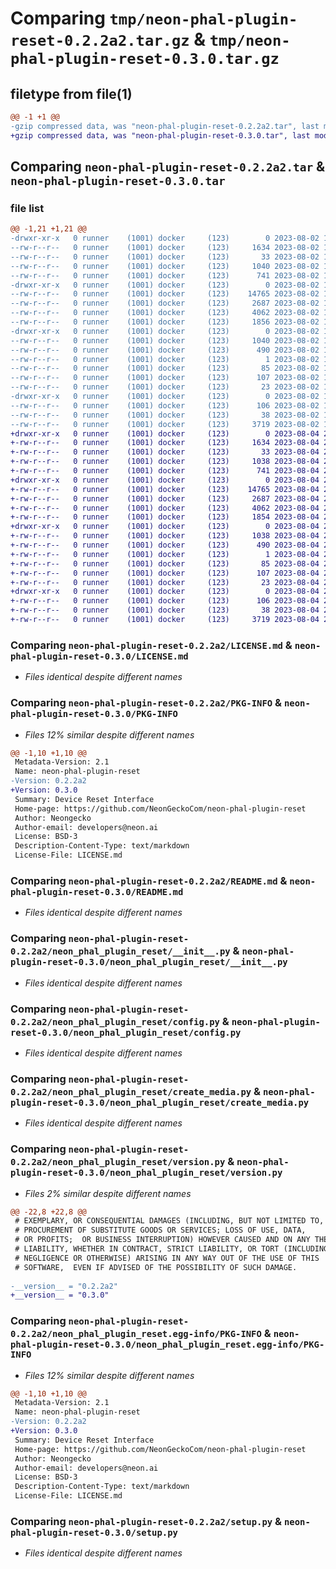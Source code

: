 # Comparing `tmp/neon-phal-plugin-reset-0.2.2a2.tar.gz` & `tmp/neon-phal-plugin-reset-0.3.0.tar.gz`

## filetype from file(1)

```diff
@@ -1 +1 @@
-gzip compressed data, was "neon-phal-plugin-reset-0.2.2a2.tar", last modified: Wed Aug  2 18:39:31 2023, max compression
+gzip compressed data, was "neon-phal-plugin-reset-0.3.0.tar", last modified: Fri Aug  4 23:05:06 2023, max compression
```

## Comparing `neon-phal-plugin-reset-0.2.2a2.tar` & `neon-phal-plugin-reset-0.3.0.tar`

### file list

```diff
@@ -1,21 +1,21 @@
-drwxr-xr-x   0 runner    (1001) docker     (123)        0 2023-08-02 18:39:31.078090 neon-phal-plugin-reset-0.2.2a2/
--rw-r--r--   0 runner    (1001) docker     (123)     1634 2023-08-02 18:39:27.000000 neon-phal-plugin-reset-0.2.2a2/LICENSE.md
--rw-r--r--   0 runner    (1001) docker     (123)       33 2023-08-02 18:39:27.000000 neon-phal-plugin-reset-0.2.2a2/MANIFEST.in
--rw-r--r--   0 runner    (1001) docker     (123)     1040 2023-08-02 18:39:31.078090 neon-phal-plugin-reset-0.2.2a2/PKG-INFO
--rw-r--r--   0 runner    (1001) docker     (123)      741 2023-08-02 18:39:27.000000 neon-phal-plugin-reset-0.2.2a2/README.md
-drwxr-xr-x   0 runner    (1001) docker     (123)        0 2023-08-02 18:39:31.074089 neon-phal-plugin-reset-0.2.2a2/neon_phal_plugin_reset/
--rw-r--r--   0 runner    (1001) docker     (123)    14765 2023-08-02 18:39:27.000000 neon-phal-plugin-reset-0.2.2a2/neon_phal_plugin_reset/__init__.py
--rw-r--r--   0 runner    (1001) docker     (123)     2687 2023-08-02 18:39:27.000000 neon-phal-plugin-reset-0.2.2a2/neon_phal_plugin_reset/config.py
--rw-r--r--   0 runner    (1001) docker     (123)     4062 2023-08-02 18:39:27.000000 neon-phal-plugin-reset-0.2.2a2/neon_phal_plugin_reset/create_media.py
--rw-r--r--   0 runner    (1001) docker     (123)     1856 2023-08-02 18:39:27.000000 neon-phal-plugin-reset-0.2.2a2/neon_phal_plugin_reset/version.py
-drwxr-xr-x   0 runner    (1001) docker     (123)        0 2023-08-02 18:39:31.078090 neon-phal-plugin-reset-0.2.2a2/neon_phal_plugin_reset.egg-info/
--rw-r--r--   0 runner    (1001) docker     (123)     1040 2023-08-02 18:39:31.000000 neon-phal-plugin-reset-0.2.2a2/neon_phal_plugin_reset.egg-info/PKG-INFO
--rw-r--r--   0 runner    (1001) docker     (123)      490 2023-08-02 18:39:31.000000 neon-phal-plugin-reset-0.2.2a2/neon_phal_plugin_reset.egg-info/SOURCES.txt
--rw-r--r--   0 runner    (1001) docker     (123)        1 2023-08-02 18:39:31.000000 neon-phal-plugin-reset-0.2.2a2/neon_phal_plugin_reset.egg-info/dependency_links.txt
--rw-r--r--   0 runner    (1001) docker     (123)       85 2023-08-02 18:39:31.000000 neon-phal-plugin-reset-0.2.2a2/neon_phal_plugin_reset.egg-info/entry_points.txt
--rw-r--r--   0 runner    (1001) docker     (123)      107 2023-08-02 18:39:31.000000 neon-phal-plugin-reset-0.2.2a2/neon_phal_plugin_reset.egg-info/requires.txt
--rw-r--r--   0 runner    (1001) docker     (123)       23 2023-08-02 18:39:31.000000 neon-phal-plugin-reset-0.2.2a2/neon_phal_plugin_reset.egg-info/top_level.txt
-drwxr-xr-x   0 runner    (1001) docker     (123)        0 2023-08-02 18:39:31.078090 neon-phal-plugin-reset-0.2.2a2/requirements/
--rw-r--r--   0 runner    (1001) docker     (123)      106 2023-08-02 18:39:27.000000 neon-phal-plugin-reset-0.2.2a2/requirements/requirements.txt
--rw-r--r--   0 runner    (1001) docker     (123)       38 2023-08-02 18:39:31.078090 neon-phal-plugin-reset-0.2.2a2/setup.cfg
--rw-r--r--   0 runner    (1001) docker     (123)     3719 2023-08-02 18:39:27.000000 neon-phal-plugin-reset-0.2.2a2/setup.py
+drwxr-xr-x   0 runner    (1001) docker     (123)        0 2023-08-04 23:05:06.357210 neon-phal-plugin-reset-0.3.0/
+-rw-r--r--   0 runner    (1001) docker     (123)     1634 2023-08-04 23:04:58.000000 neon-phal-plugin-reset-0.3.0/LICENSE.md
+-rw-r--r--   0 runner    (1001) docker     (123)       33 2023-08-04 23:04:58.000000 neon-phal-plugin-reset-0.3.0/MANIFEST.in
+-rw-r--r--   0 runner    (1001) docker     (123)     1038 2023-08-04 23:05:06.357210 neon-phal-plugin-reset-0.3.0/PKG-INFO
+-rw-r--r--   0 runner    (1001) docker     (123)      741 2023-08-04 23:04:58.000000 neon-phal-plugin-reset-0.3.0/README.md
+drwxr-xr-x   0 runner    (1001) docker     (123)        0 2023-08-04 23:05:06.353210 neon-phal-plugin-reset-0.3.0/neon_phal_plugin_reset/
+-rw-r--r--   0 runner    (1001) docker     (123)    14765 2023-08-04 23:04:58.000000 neon-phal-plugin-reset-0.3.0/neon_phal_plugin_reset/__init__.py
+-rw-r--r--   0 runner    (1001) docker     (123)     2687 2023-08-04 23:04:58.000000 neon-phal-plugin-reset-0.3.0/neon_phal_plugin_reset/config.py
+-rw-r--r--   0 runner    (1001) docker     (123)     4062 2023-08-04 23:04:58.000000 neon-phal-plugin-reset-0.3.0/neon_phal_plugin_reset/create_media.py
+-rw-r--r--   0 runner    (1001) docker     (123)     1854 2023-08-04 23:04:58.000000 neon-phal-plugin-reset-0.3.0/neon_phal_plugin_reset/version.py
+drwxr-xr-x   0 runner    (1001) docker     (123)        0 2023-08-04 23:05:06.357210 neon-phal-plugin-reset-0.3.0/neon_phal_plugin_reset.egg-info/
+-rw-r--r--   0 runner    (1001) docker     (123)     1038 2023-08-04 23:05:06.000000 neon-phal-plugin-reset-0.3.0/neon_phal_plugin_reset.egg-info/PKG-INFO
+-rw-r--r--   0 runner    (1001) docker     (123)      490 2023-08-04 23:05:06.000000 neon-phal-plugin-reset-0.3.0/neon_phal_plugin_reset.egg-info/SOURCES.txt
+-rw-r--r--   0 runner    (1001) docker     (123)        1 2023-08-04 23:05:06.000000 neon-phal-plugin-reset-0.3.0/neon_phal_plugin_reset.egg-info/dependency_links.txt
+-rw-r--r--   0 runner    (1001) docker     (123)       85 2023-08-04 23:05:06.000000 neon-phal-plugin-reset-0.3.0/neon_phal_plugin_reset.egg-info/entry_points.txt
+-rw-r--r--   0 runner    (1001) docker     (123)      107 2023-08-04 23:05:06.000000 neon-phal-plugin-reset-0.3.0/neon_phal_plugin_reset.egg-info/requires.txt
+-rw-r--r--   0 runner    (1001) docker     (123)       23 2023-08-04 23:05:06.000000 neon-phal-plugin-reset-0.3.0/neon_phal_plugin_reset.egg-info/top_level.txt
+drwxr-xr-x   0 runner    (1001) docker     (123)        0 2023-08-04 23:05:06.357210 neon-phal-plugin-reset-0.3.0/requirements/
+-rw-r--r--   0 runner    (1001) docker     (123)      106 2023-08-04 23:04:58.000000 neon-phal-plugin-reset-0.3.0/requirements/requirements.txt
+-rw-r--r--   0 runner    (1001) docker     (123)       38 2023-08-04 23:05:06.357210 neon-phal-plugin-reset-0.3.0/setup.cfg
+-rw-r--r--   0 runner    (1001) docker     (123)     3719 2023-08-04 23:04:58.000000 neon-phal-plugin-reset-0.3.0/setup.py
```

### Comparing `neon-phal-plugin-reset-0.2.2a2/LICENSE.md` & `neon-phal-plugin-reset-0.3.0/LICENSE.md`

 * *Files identical despite different names*

### Comparing `neon-phal-plugin-reset-0.2.2a2/PKG-INFO` & `neon-phal-plugin-reset-0.3.0/PKG-INFO`

 * *Files 12% similar despite different names*

```diff
@@ -1,10 +1,10 @@
 Metadata-Version: 2.1
 Name: neon-phal-plugin-reset
-Version: 0.2.2a2
+Version: 0.3.0
 Summary: Device Reset Interface
 Home-page: https://github.com/NeonGeckoCom/neon-phal-plugin-reset
 Author: Neongecko
 Author-email: developers@neon.ai
 License: BSD-3
 Description-Content-Type: text/markdown
 License-File: LICENSE.md
```

### Comparing `neon-phal-plugin-reset-0.2.2a2/README.md` & `neon-phal-plugin-reset-0.3.0/README.md`

 * *Files identical despite different names*

### Comparing `neon-phal-plugin-reset-0.2.2a2/neon_phal_plugin_reset/__init__.py` & `neon-phal-plugin-reset-0.3.0/neon_phal_plugin_reset/__init__.py`

 * *Files identical despite different names*

### Comparing `neon-phal-plugin-reset-0.2.2a2/neon_phal_plugin_reset/config.py` & `neon-phal-plugin-reset-0.3.0/neon_phal_plugin_reset/config.py`

 * *Files identical despite different names*

### Comparing `neon-phal-plugin-reset-0.2.2a2/neon_phal_plugin_reset/create_media.py` & `neon-phal-plugin-reset-0.3.0/neon_phal_plugin_reset/create_media.py`

 * *Files identical despite different names*

### Comparing `neon-phal-plugin-reset-0.2.2a2/neon_phal_plugin_reset/version.py` & `neon-phal-plugin-reset-0.3.0/neon_phal_plugin_reset/version.py`

 * *Files 2% similar despite different names*

```diff
@@ -22,8 +22,8 @@
 # EXEMPLARY, OR CONSEQUENTIAL DAMAGES (INCLUDING, BUT NOT LIMITED TO,
 # PROCUREMENT OF SUBSTITUTE GOODS OR SERVICES; LOSS OF USE, DATA,
 # OR PROFITS;  OR BUSINESS INTERRUPTION) HOWEVER CAUSED AND ON ANY THEORY OF
 # LIABILITY, WHETHER IN CONTRACT, STRICT LIABILITY, OR TORT (INCLUDING
 # NEGLIGENCE OR OTHERWISE) ARISING IN ANY WAY OUT OF THE USE OF THIS
 # SOFTWARE,  EVEN IF ADVISED OF THE POSSIBILITY OF SUCH DAMAGE.
 
-__version__ = "0.2.2a2"
+__version__ = "0.3.0"
```

### Comparing `neon-phal-plugin-reset-0.2.2a2/neon_phal_plugin_reset.egg-info/PKG-INFO` & `neon-phal-plugin-reset-0.3.0/neon_phal_plugin_reset.egg-info/PKG-INFO`

 * *Files 12% similar despite different names*

```diff
@@ -1,10 +1,10 @@
 Metadata-Version: 2.1
 Name: neon-phal-plugin-reset
-Version: 0.2.2a2
+Version: 0.3.0
 Summary: Device Reset Interface
 Home-page: https://github.com/NeonGeckoCom/neon-phal-plugin-reset
 Author: Neongecko
 Author-email: developers@neon.ai
 License: BSD-3
 Description-Content-Type: text/markdown
 License-File: LICENSE.md
```

### Comparing `neon-phal-plugin-reset-0.2.2a2/setup.py` & `neon-phal-plugin-reset-0.3.0/setup.py`

 * *Files identical despite different names*

